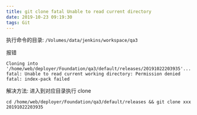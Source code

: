 ```yaml
---
title: git clone fatal Unable to read current directory
date: 2019-10-23 09:19:30
tags: Git
---
```


执行命令的目录: `/Volumes/data/jenkins/workspace/qa3`

报错

```
Cloning into '/home/web/deployer/Foundation/qa3/default/releases/20191022203935'...
fatal: Unable to read current working directory: Permission denied
fatal: index-pack failed
```

解决方法: 进入到对应目录执行 clone

`cd /home/web/deployer/Foundation/qa3/default/releases && git clone xxx 20191022203935`
